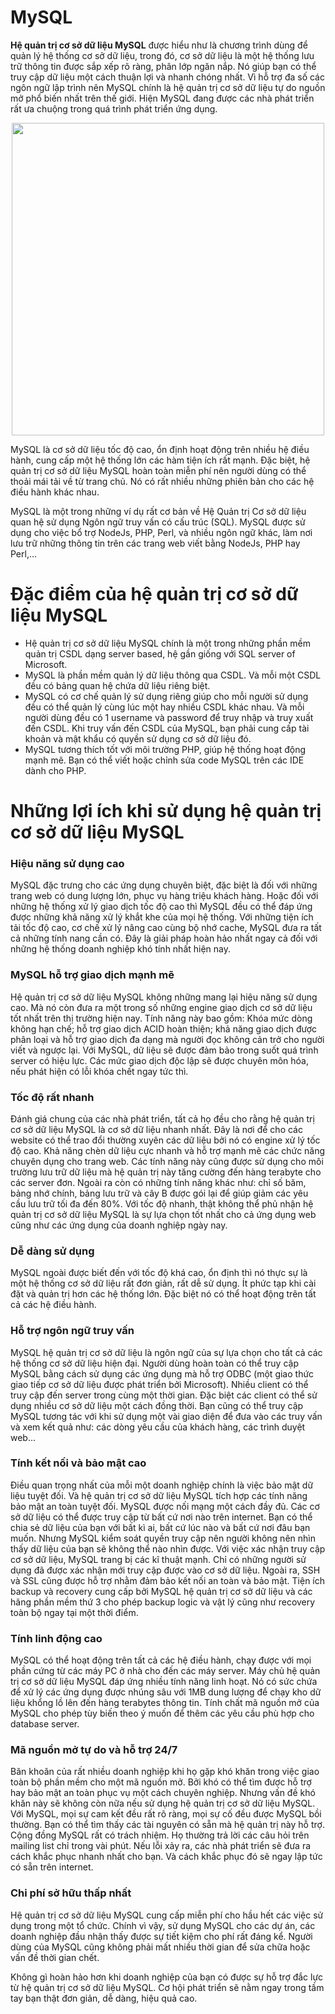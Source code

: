 # MySQL

**Hệ quản trị cơ sở dữ liệu MySQL** được hiểu như là chương trình dùng để quản lý hệ thống cơ sở dữ liệu, trong đó, cơ sở dữ liệu là một hệ thống lưu trữ thông tin được sắp xếp rõ ràng, phân lớp ngăn nắp. Nó giúp bạn có thể truy cập dữ liệu một cách thuận lợi và nhanh chóng nhất. Vì hỗ trợ đa số các ngôn ngữ lập trình nên MySQL chính là hệ quản trị cơ sở dữ liệu tự do nguồn mở phổ biến nhất trên thế giới. Hiện MySQL đang được các nhà phát triển rất ưa chuộng trong quá trình phát triển ứng dụng.

<p align="center">
  <img width="500" src="https://user-images.githubusercontent.com/111716161/190303961-46647753-5b2c-44c5-ac04-678691dacdb4.png"/>
</p>

MySQL là cơ sở dữ liệu tốc độ cao, ổn định hoạt động trên nhiều hệ điều hành, cung cấp một hệ thống lớn các hàm tiện ích rất mạnh. Đặc biệt, hệ quản trị cơ sở dữ liệu MySQL hoàn toàn miễn phí nên người dùng có thể thoải mái tải về từ trang chủ. Nó có rất nhiều những phiên bản cho các hệ điều hành khác nhau. 

MySQL là một trong những ví dụ rất cơ bản về Hệ Quản trị Cơ sở dữ liệu quan hệ sử dụng Ngôn ngữ truy vấn có cấu trúc (SQL). MySQL được sử dụng cho việc bổ trợ NodeJs, PHP, Perl, và nhiều ngôn ngữ khác, làm nơi lưu trữ những thông tin trên các trang web viết bằng NodeJs, PHP hay Perl,...

# Đặc điểm của hệ quản trị cơ sở dữ liệu MySQL

- Hệ quản trị cơ sở dữ liệu MySQL chính là một trong những phần mềm quản trị CSDL dạng server based, hệ gần giống với SQL server of Microsoft.
- MySQL là phần mềm quản lý dữ liệu thông qua CSDL. Và mỗi một CSDL đều có bảng quan hệ chứa dữ liệu riêng biệt.
- MySQL có cơ chế quản lý sử dụng riêng giúp cho mỗi người sử dụng đều có thể quản lý cùng lúc một hay nhiều CSDL khác nhau. Và mỗi người dùng đều có 1 username và password để truy nhập và truy xuất đến CSDL. Khi truy vấn đến CSDL của MySQL, bạn phải cung cấp tài khoản và mật khẩu có quyền sử dụng cơ sở dữ liệu đó.
- MySQL tương thích tốt với môi trường PHP, giúp hệ thống hoạt động mạnh mẽ. Bạn có thể viết hoặc chỉnh sửa code MySQL trên các IDE dành cho PHP.

# Những lợi ích khi sử dụng hệ quản trị cơ sở dữ liệu MySQL

### Hiệu năng sử dụng cao

MySQL đặc trưng cho các ứng dụng chuyên biệt, đặc biệt là đối với những trang web có dung lượng lớn, phục vụ hàng triệu khách hàng. Hoặc đối với những hệ thống xử lý giao dịch tốc độ cao thì MySQL đều có thể đáp ứng được những khả năng xử lý khắt khe của mọi hệ thống. Với những tiện ích tải tốc độ cao, cơ chế xử lý nâng cao cùng bộ nhớ cache, MySQL đưa ra tất cả những tính nang cần có. Đây là giải pháp hoàn hảo nhất ngay cả đối với những hệ thống doanh nghiệp khó tính nhất hiện nay. 

### MySQL hỗ trợ giao dịch mạnh mẽ

Hệ quản trị cơ sở dữ liệu MySQL không những mang lại hiệu năng sử dụng cao. Mà nó còn đưa ra một trong số những engine giao dịch cơ sở dữ liệu tốt nhất trên thị trường hiện nay. Tính năng này bao gồm: Khóa mức dòng không hạn chế; hỗ trợ giao dịch ACID hoàn thiện; khả năng giao dịch được phân loại và hỗ trợ giao dịch đa dạng mà người đọc không cản trở cho người viết và ngược lại. Với MySQL, dữ liệu sẽ được đảm bảo trong suốt quá trình server có hiệu lực. Các mức giao dịch độc lập sẽ được chuyên môn hóa, nếu phát hiện có lỗi khóa chết ngay tức thì.

### Tốc độ rất nhanh

Đánh giá chung của các nhà phát triển, tất cả họ đều cho rằng hệ quản trị cơ sở dữ liệu MySQL là cơ sở dữ liệu nhanh nhất. Đây là nơi để cho các website có thể trao đổi thường xuyên các dữ liệu bởi nó có engine xử lý tốc độ cao. Khả năng chèn dữ liệu cực nhanh và hỗ trợ mạnh mẽ các chức năng chuyên dụng cho trang web. Các tính năng này cũng được sử dụng cho môi trường lưu trữ dữ liệu mà hệ quản trị này tăng cường đến hàng terabyte cho các server đơn. Ngoài ra còn có những tính năng khác như: chỉ số băm, bảng nhớ chính, bảng lưu trữ và cây B được gói lại để giúp giảm các yêu cầu lưu trữ tối đa đến 80%. Với tốc độ nhanh, thật không thể phủ nhận hệ quản trị cơ sở dữ liệu MySQL là sự lựa chọn tốt nhất cho cả ứng dụng web cũng như các ứng dụng của doanh nghiệp ngày nay.

### Dễ dàng sử dụng

MySQL ngoài được biết đến với tốc độ khá cao, ổn định thì nó thực sự là một hệ thống cơ sở dữ liệu rất đơn giản, rất dễ sử dụng. Ít phức tạp khi cài đặt và quản trị hơn các hệ thống lớn. Đặc biệt nó có thể hoạt động trên tất cả các hệ điều hành.

### Hỗ trợ ngôn ngữ truy vấn

MySQL hệ quản trị cơ sở dữ liệu là ngôn ngữ của sự lựa chọn cho tất cả các hệ thống cơ sở dữ liệu hiện đại. Người dùng hoàn toàn có thể truy cập MySQL bằng cách sử dụng các ứng dụng mà hỗ trợ ODBC (một giao thức giao tiếp cơ sở dữ liệu được phát triển bởi Microsoft). Nhiều client có thể truy cập đến server trong cùng một thời gian. Đặc biệt các client có thể sử dụng nhiều cơ sở dữ liệu một cách đồng thời. Bạn cũng có thể truy cập MySQL tương tác với khi sử dụng một vài giao diện để đưa vào các truy vấn và xem kết quả như: các dòng yêu cầu của khách hàng, các trình duyệt web…

### Tính kết nối và bảo mật cao

Điều quan trọng nhất của mỗi một doanh nghiệp chính là việc bảo mật dữ liệu tuyệt đối. Và hệ quản trị cơ sở dữ liệu MySQL tích hợp các tính năng bảo mật an toàn tuyệt đối. MySQL được nối mạng một cách đầy đủ. Các cơ sở dữ liệu có thể được truy cập từ bất cứ nơi nào trên internet. Bạn có thể chia sẻ dữ liệu của bạn với bất kì ai, bất cứ lúc nào và bất cứ nơi đâu bạn muốn. Nhưng MySQL kiểm soát quyền truy cập nên người không nên nhìn thấy dữ liệu của bạn sẽ không thể nào nhìn được. Với việc xác nhận truy cập cơ sở dữ liệu, MySQL trang bị các kĩ thuật mạnh. Chỉ có những người sử dụng đã được xác nhận mới truy cập được vào cơ sở dữ liệu. Ngoài ra, SSH và SSL cũng được hỗ trợ nhằm đảm bảo kết nối an toàn và bảo mật. Tiện ích backup và recovery cung cấp bởi MySQL hệ quản trị cơ sở dữ liệu và các hãng phần mềm thứ 3 cho phép backup logic và vật lý cũng như recovery toàn bộ ngay tại một thời điểm.

### Tính linh động cao

MySQL có thể hoạt động trên tất cả các hệ điều hành, chạy được với mọi phần cứng từ các máy PC ở nhà cho đến các máy server. Máy chủ hệ quản trị cơ sở dữ liệu MySQL đáp ứng nhiều tính năng linh hoạt. Nó có sức chứa để xử lý các ứng dụng được nhúng sâu với 1MB dung lượng để chạy kho dữ liệu khổng lồ lên đến hàng terabytes thông tin. Tính chất mã nguồn mở của MySQL cho phép tùy biến theo ý muốn để thêm các yêu cầu phù hợp cho database server.

### Mã nguồn mở tự do và hỗ trợ 24/7

Băn khoăn của rất nhiều doanh nghiệp khi họ gặp khó khăn trong việc giao toàn bộ phần mềm cho một mã nguồn mở. Bởi khó có thể tìm được hỗ trợ hay bảo mật an toàn phục vụ một cách chuyên nghiệp. Nhưng vấn đề khó khăn này sẽ không còn nữa nếu sử dụng hệ quản trị cơ sở dữ liệu MySQL. Với MySQL, mọi sự cam kết đều rất rõ ràng, mọi sự cố đều được MySQL bồi thường. Bạn có thể tìm thấy các tài nguyên có sẵn mà hệ quản trị này hỗ trợ. Cộng đồng MySQL rất có trách nhiệm. Họ thường trả lời các câu hỏi trên mailing list chỉ trong vài phút. Nếu lỗi xảy ra, các nhà phát triển sẽ đưa ra cách khắc phục nhanh nhất cho bạn. Và cách khắc phục đó sẽ ngay lập tức có sẵn trên internet.

### Chi phí sở hữu thấp nhất

Hệ quản trị cơ sở dữ liệu MySQL cung cấp miễn phí cho hầu hết các việc sử dụng trong một tổ chức. Chính vì vậy, sử dụng MySQL cho các dự án, các doanh nghiệp đầu nhận thấy được sự tiết kiệm cho phí rất đáng kể. Người dùng của MySQL cũng không phải mất nhiều thời gian để sửa chữa hoặc vấn đề thời gian chết.

Không gì hoàn hảo hơn khi doanh nghiệp của bạn có được sự hỗ trợ đắc lực từ hệ quản trị cơ sở dữ liệu MySQL. Cơ hội phát triển sẽ nằm ngay trong tầm tay bạn thật đơn giản, dễ dàng, hiệu quả cao.
